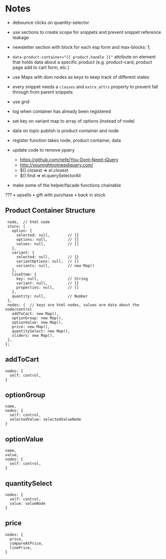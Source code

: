# Notes
* debounce clicks on quantity-selector
* use sections to create scope for snippets and prevent snippet reference leakage
* newsletter section with block for each esp form and max-blocks: 1;
* `data-product-container="{{ product.handle }}"` attribute on element that holds data about a specific product (e.g. product-card, product page add to cart form, etc.)
* use Maps with dom nodes as keys to keep track of different states
* every snippet needs a `classes` and `extra_attrs` property to prevent fall through from parent snippets
* use grid
* log when container has already been registered

* set key on variant map to array of options (instead of node)
* data on topic publish is product container and node
* register function takes node, product container, data
* update code to remove jquery
  - https://github.com/nefe/You-Dont-Need-jQuery
  - http://youmightnotneedjquery.com/
  - $().closest => el.closest
  - $().find => el.querySelectorAll
* make some of the helper/facade functions chainable


???
  • upsells
  • gift with purchase
  • back in stock


## Product Container Structure
```
 node,  // html node
 store: {
   option: {
     selected: null,        // {}
     options: null,         // []
     values: null,          // []
   },
   variant: {
     selected: null,        // {}
     variantOptions: null,  // []
     variants: null,        // new Map()
   },
   lineItem: {
     key: null,             // String
     variant: null,         // {}
     properties: null,      // []
   },
   quantity: null,          // Number
 },
 nodes: {  // keys are html nodes, values are data about the node/control
   addToCart: new Map(),
   optionGroup: new Map(),
   optionValue: new Map(),
   price: new Map(),
   quantitySelect: new Map(),
   sliders: new Map(),
 },
};
```


## addToCart
```
nodes: {
  self: control,
}
```

## optionGroup
```
name,
nodes: {
  self: control,
  selectedValue: selectedValueNode
}
```

## optionValue
```
name,
value,
nodes: {
  self: control,
}
```

## quantitySelect
```
nodes: {
  self: control,
  value: valueNode
}
```

## price
```
nodes: {
  price,
  compareAtPrice,
  linePrice,
}
```
